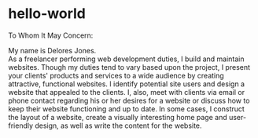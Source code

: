 # hello-world

To Whom It May Concern:

My name is Delores Jones.  
As a freelancer performing web development duties, I build and maintain websites.  Though my duties tend to vary based upon the project, I present your clients' products and services to a wide audience by creating attractive, functional websites. I identify potential site users and design a website that appealed to the clients.  I, also, meet with clients via email or phone contact regarding his or her desires for a website or discuss how to keep their website functioning and up to date. In some cases, I construct the layout of a website, create a visually interesting home page and user-friendly design, as well as write the content for the website.  
